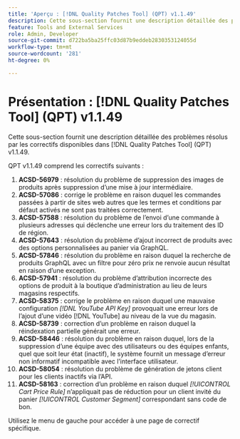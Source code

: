```yaml
---
title: 'Aperçu : [!DNL Quality Patches Tool] (QPT) v1.1.49'
description: Cette sous-section fournit une description détaillée des problèmes résolus par les correctifs disponibles dans [!DNL Quality Patches Tool] (QPT) v1.1.49.
feature: Tools and External Services
role: Admin, Developer
source-git-commit: d722ba5ba25ffc03d87b9eddeb2830353124055d
workflow-type: tm+mt
source-wordcount: '281'
ht-degree: 0%

---
```


# Présentation : [!DNL Quality Patches Tool] (QPT) v1.1.49

Cette sous-section fournit une description détaillée des problèmes résolus par les correctifs disponibles dans [!DNL Quality Patches Tool] (QPT) v1.1.49.

QPT v1.1.49 comprend les correctifs suivants :

1. **ACSD-56979** : résolution du problème de suppression des images de produits après suppression d’une mise à jour intermédiaire.
1. **ACSD-57086** : corrige le problème en raison duquel les commandes passées à partir de sites web autres que les termes et conditions par défaut activés ne sont pas traitées correctement.
1. **ACSD-57588** : résolution du problème de l’envoi d’une commande à plusieurs adresses qui déclenche une erreur lors du traitement des ID de région.
1. **ACSD-57643** : résolution du problème d’ajout incorrect de produits avec des options personnalisées au panier via GraphQL.
1. **ACSD-57846** : résolution du problème en raison duquel la recherche de produits GraphQL avec un filtre pour zéro prix ne renvoie aucun résultat en raison d’une exception.
1. **ACSD-57941** : résolution du problème d’attribution incorrecte des options de produit à la boutique d’administration au lieu de leurs magasins respectifs.
1. **ACSD-58375** : corrige le problème en raison duquel une mauvaise configuration *[!DNL YouTube API Key]* provoquait une erreur lors de l’ajout d’une vidéo [!DNL YouTube] au niveau de la vue du magasin.
1. **ACSD-58739** : correction d’un problème en raison duquel la réindexation partielle générait une erreur.
1. **ACSD-58446** : résolution du problème en raison duquel, lors de la suppression d’une équipe avec des utilisateurs ou des équipes enfants, quel que soit leur état (inactif), le système fournit un message d’erreur non informatif incompatible avec l’interface utilisateur.
1. **ACSD-58054** : résolution du problème de génération de jetons client pour les clients inactifs via l’API.
1. **ACSD-58163** : correction d’un problème en raison duquel *[!UICONTROL Cart Price Rule]* n’appliquait pas de réduction pour un client invité du panier *[!UICONTROL Customer Segment]* correspondant sans code de bon.

Utilisez le menu de gauche pour accéder à une page de correctif spécifique.
